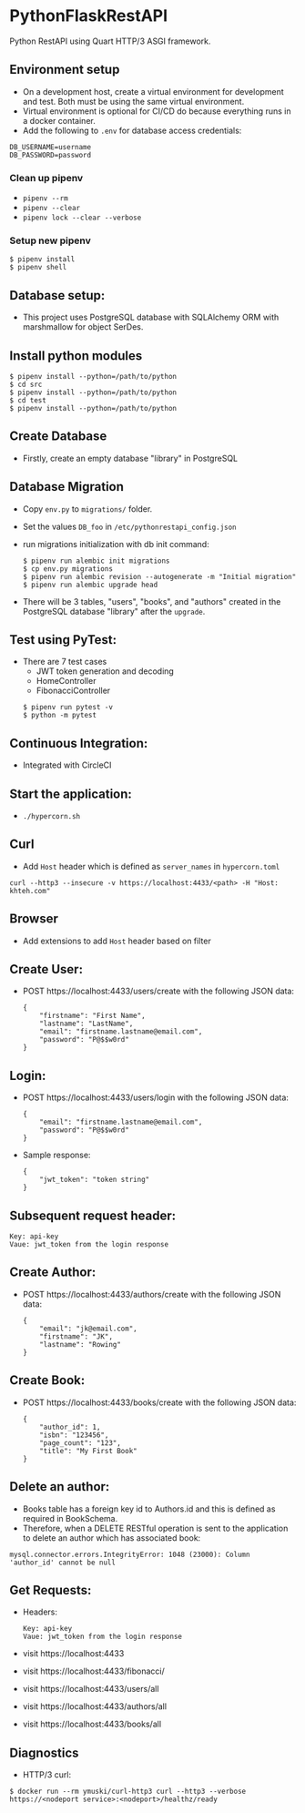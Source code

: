 # PythonFlaskRestAPI

Python RestAPI using Quart HTTP/3 ASGI framework.

## Environment setup

- On a development host, create a virtual environment for development and test. Both must be using the same virtual environment.
- Virtual environment is optional for CI/CD do because everything runs in a docker container.
- Add the following to `.env` for database access credentials:

```
DB_USERNAME=username
DB_PASSWORD=password
```

### Clean up pipenv

- `pipenv --rm`
- `pipenv --clear`
- `pipenv lock --clear --verbose`

### Setup new pipenv

```
$ pipenv install
$ pipenv shell
```

## Database setup:

- This project uses PostgreSQL database with SQLAlchemy ORM with marshmallow for object SerDes.

## Install python modules

```
$ pipenv install --python=/path/to/python
$ cd src
$ pipenv install --python=/path/to/python
$ cd test
$ pipenv install --python=/path/to/python
```

## Create Database

- Firstly, create an empty database "library" in PostgreSQL

## Database Migration

- Copy `env.py` to `migrations/` folder.
- Set the values `DB_foo` in `/etc/pythonrestapi_config.json`
- run migrations initialization with db init command:

  ```
  $ pipenv run alembic init migrations
  $ cp env.py migrations
  $ pipenv run alembic revision --autogenerate -m "Initial migration"
  $ pipenv run alembic upgrade head
  ```

- There will be 3 tables, "users", "books", and "authors" created in the PostgreSQL database "library" after the `upgrade`.

## Test using PyTest:

- There are 7 test cases
  - JWT token generation and decoding
  - HomeController
  - FibonacciController
  ```
  $ pipenv run pytest -v
  $ python -m pytest
  ```

## Continuous Integration:

- Integrated with CircleCI

## Start the application:

- `./hypercorn.sh`

## Curl

- Add `Host` header which is defined as `server_names` in `hypercorn.toml`

```
curl --http3 --insecure -v https://localhost:4433/<path> -H "Host: khteh.com"
```

## Browser

- Add extensions to add `Host` header based on filter

## Create User:

- POST https://localhost:4433/users/create with the following JSON data:
  ```
  {
      "firstname": "First Name",
      "lastname": "LastName",
      "email": "firstname.lastname@email.com",
      "password": "P@$$w0rd"
  }
  ```

## Login:

- POST https://localhost:4433/users/login with the following JSON data:
  ```
  {
      "email": "firstname.lastname@email.com",
      "password": "P@$$w0rd"
  }
  ```
- Sample response:
  ```
  {
      "jwt_token": "token string"
  }
  ```

## Subsequent request header:

```
Key: api-key
Vaue: jwt_token from the login response
```

## Create Author:

- POST https://localhost:4433/authors/create with the following JSON data:
  ```
  {
      "email": "jk@email.com",
      "firstname": "JK",
      "lastname": "Rowing"
  }
  ```

## Create Book:

- POST https://localhost:4433/books/create with the following JSON data:
  ```
  {
      "author_id": 1,
      "isbn": "123456",
      "page_count": "123",
      "title": "My First Book"
  }
  ```

## Delete an author:

- Books table has a foreign key id to Authors.id and this is defined as required in BookSchema.
- Therefore, when a DELETE RESTful operation is sent to the application to delete an author which has associated book:

```
mysql.connector.errors.IntegrityError: 1048 (23000): Column 'author_id' cannot be null
```

## Get Requests:

- Headers:

  ```
  Key: api-key
  Vaue: jwt_token from the login response
  ```

- visit https://localhost:4433
- visit https://localhost:4433/fibonacci/
- visit https://localhost:4433/users/all
- visit https://localhost:4433/authors/all
- visit https://localhost:4433/books/all

## Diagnostics

- HTTP/3 curl:

```
$ docker run --rm ymuski/curl-http3 curl --http3 --verbose https://<nodeport service>:<nodeport>/healthz/ready
```

